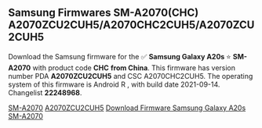 <h2>Samsung Firmwares SM-A2070(CHC) A2070ZCU2CUH5/A2070CHC2CUH5/A2070ZCU2CUH5</h2>
Download the Samsung firmware for the ✅ <strong>Samsung Galaxy A20s </strong> ⭐ <strong>SM-A2070</strong> with product code <strong>CHC</strong> <strong> from China</strong>. This firmware has version number PDA <strong>A2070ZCU2CUH5</strong> and CSC A2070CHC2CUH5. The operating system of this firmware is Android R , with build date 2021-09-14. Changelist <strong>22248968</strong>.


[SM-A2070](https://samfirm.shop/samsung/model/SM-A2070)
[A2070ZCU2CUH5](https://samfirm.shop/samsung/pda/A2070ZCU2CUH5)
[Download Firmware Samsung Galaxy A20s SM-A2070](https://samfirm.shop/samsung/firmware/456806)
